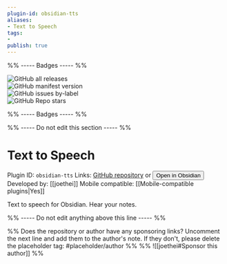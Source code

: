 ```yaml
---
plugin-id: obsidian-tts
aliases:
- Text to Speech
tags: 
- 
publish: true
---
```


%% ----- Badges ----- %%

![GitHub all releases](https://img.shields.io/github/downloads/joethei/obsidian-tts/total?color=573E7A&logo=github&style=for-the-badge)   
![GitHub manifest version](https://img.shields.io/github/manifest-json/v/joethei/obsidian-tts?color=573E7A&logo=github&style=for-the-badge)   
![GitHub issues by-label](https://img.shields.io/github/issues/joethei/obsidian-tts/help%20wanted?color=573E7A&logo=github&style=for-the-badge)   
![GitHub Repo stars](https://img.shields.io/github/stars/joethei/obsidian-tts?color=573E7A&logo=github&style=for-the-badge)

%% ----- Badges ----- %%

%% ----- Do not edit this section ----- %%

# Text to Speech

Plugin ID: `obsidian-tts`
Links: [GitHub repository](https://github.com/joethei/obsidian-tts) or [<button id=HH>Open in Obsidian</button>](obsidian://goto-plugin?id=obsidian-tts)
Developed by: [[joethei]]
Mobile compatible: [[Mobile-compatible plugins|Yes]]

Text to speech for Obsidian. Hear your notes.

%% ----- Do not edit anything above this line ----- %% 

%% Does the repository or author have any sponsoring links? Uncomment the next line and add them to the author's note. If they don't, please delete the placeholder tag: #placeholder/author %%
%% ![[joethei#Sponsor this author]] %%
